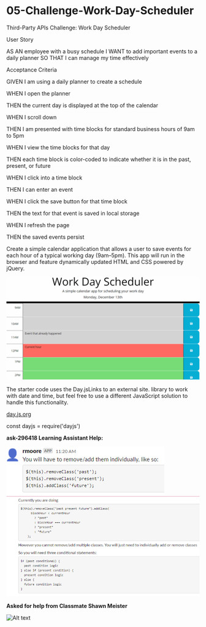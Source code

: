 # 05-Challenge-Work-Day-Scheduler
Third-Party APIs Challenge: Work Day Scheduler

User Story

AS AN employee with a busy schedule
I WANT to add important events to a daily planner
SO THAT I can manage my time effectively

Acceptance Criteria

GIVEN I am using a daily planner to create a schedule

WHEN I open the planner

THEN the current day is displayed at the top of the calendar

WHEN I scroll down

THEN I am presented with time blocks for standard business hours of 9am to 5pm

WHEN I view the time blocks for that day

THEN each time block is color-coded to indicate whether it is in the past,
 present, or future

WHEN I click into a time block

THEN I can enter an event

WHEN I click the save button for that time block

THEN the text for that event is saved in local storage

WHEN I refresh the page

THEN the saved events persist

Create a simple calendar application that allows a user to save events for each hour of a typical working day (9am–5pm). This app will run in the browser and feature dynamically updated HTML and CSS powered by jQuery.

![Alt text](assets/images/05-third-party-apis-homework-demo.gif)

The starter code uses the Day.jsLinks to an external site. library to work with date and time, but feel free to use a different JavaScript solution to handle this functionality.

[day.js.org](https://day.js.org/docs/en/installation/node-js)

const dayjs = require('dayjs')

**ask-296418 Learning Assistant Help:**


![Alt text](assets/images/this-dayjs.png)
![Alt text](<assets/images/learning asst-reference.png>)

**Asked for help from Classmate Shawn Meister**

![Alt text](image.png)